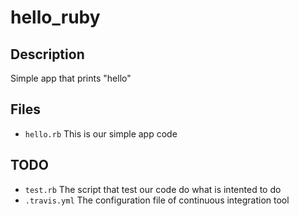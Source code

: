# hello_ruby


## Description ###
Simple app that prints "hello" 

## Files ###
- `hello.rb` This is our simple app code

## TODO

- `test.rb` The script that test our code do what is intented to do
- `.travis.yml` The configuration file of continuous integration tool
